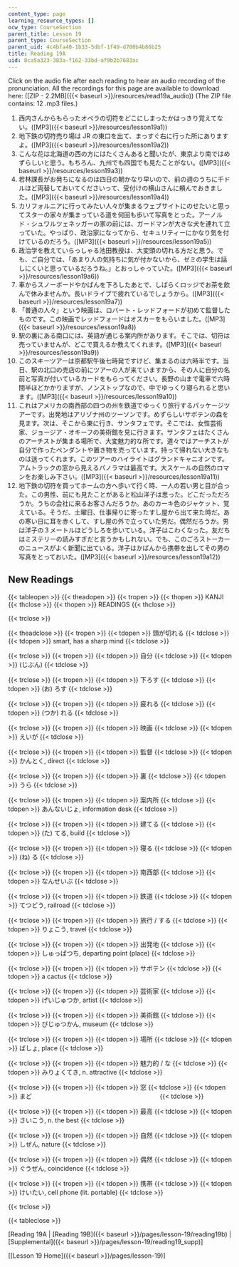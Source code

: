 ```yaml
---
content_type: page
learning_resource_types: []
ocw_type: CourseSection
parent_title: Lesson 19
parent_type: CourseSection
parent_uid: 4c4bfa40-1b33-5dbf-1f49-d700b4b86b25
title: Reading 19A
uid: 8ca5a323-383a-f162-33bd-af9b2b7683ac
---
```


Click on the audio file after each reading to hear an audio recording of the pronunciation. All the recordings for this page are available to download here: ([ZIP - 2.2MB]({{< baseurl >}}/resources/read19a_audio)) (The ZIP file contains: 12 .mp3 files.)

1.  西内さんからもらったオペラの切符をどこにしまったかはっきり覚えてない。([MP3]({{< baseurl >}}/resources/lesson19a1))
2.  地下鉄の切符売り場は JR の東口を出て、まっすぐ右に行った所にありますよ。([MP3]({{< baseurl >}}/resources/lesson19a2))
3.  こんな花は北海道の西の方にはたくさんあると聞いたが、東京より南ではめずらしいと思う。もちろん、九州でも四国でも見たことがない。([MP3]({{< baseurl >}}/resources/lesson19a3))
4.  若林課長がお発ちになるのは四日の朝かなり早いので、前の週のうちに千ドルほど両替しておいてくださいって、受付けの横山さんに頼んでおきました。([MP3]({{< baseurl >}}/resources/lesson19a4))
5.  カリフォルニアに行ってみたい人々が集まるウェブサイトにのせたいと思ってスターの家々が集まっている道を何回も歩いて写真をとった。アーノルド・シュワルツェネッガーの家の前には、ガードマンが大きな犬を連れて立っていた。やっぱり、政治家になってから、セキュリティーにかなり気を付けているのだろう。([MP3]({{< baseurl >}}/resources/lesson19a5))
6.  政治学を教えていらっしゃる池田教授は、大変頭の切れる方だと思う。でも、ご自分では、「あまり人の気持ちに気が付かないから、ゼミの学生は話しにくいと思っているだろうね。」とおっしゃっていた。([MP3]({{< baseurl >}}/resources/lesson19a6))
7.  車からスノーボードやかばんを下ろしたあとで、しばらくロッジでお茶を飲んで休みませんか。長いドライブで疲れているでしょうから。([MP3]({{< baseurl >}}/resources/lesson19a7))
8.  「普通の人々」という映画は、ロバート・レッドフォードが初めて監督したものです。この映画でレッドフォードはオスカーをもらいました。([MP3]({{< baseurl >}}/resources/lesson19a8))
9.  駅の裏にある南口には、英語が通じる案内所があります。そこでは、切符は売っていませんが、どこで買えるか教えてくれます。([MP3]({{< baseurl >}}/resources/lesson19a9))
10.  このスキーツアーは京都駅午後七時発ですけど、集まるのは六時半です。当日、駅の北口の売店の前にツアーの人が来ていますから、その人に自分の名前と写真が付いているカードをもらってください。長野の山まで電車で六時間半ほどかかりますが、ノンストップなので、中でゆっくり寝られると思います。([MP3]({{< baseurl >}}/resources/lesson19a10))
11.  これはアメリカの南西部の四つの州を鉄道でゆっくり旅行するパッケージツアーです。出発地はアリゾナ州のツーソンです。めずらしいサボテンの森を見ます。次は、そこから東に行き、サンタフェです。そこでは、女性芸術家、ジョージア・オキーフの美術館を見に行きます。サンタフェはたくさんのアーチストが集まる場所で、大変魅力的な所です。道々ではアーチストが自分で作ったペンダントや置き物を売っています。持って帰れない大きなものは送ってくれます。このツアーのハイライトはグランドキャニオンです。アムトラックの窓から見えるパノラマは最高です。大スケールの自然のロマンをお楽しみ下さい。([MP3]({{< baseurl >}}/resources/lesson19a11))
12.  地下鉄の切符を買ってホームの方へ歩いて行く時、一人の若い男と目が合った。この男性、前にも見たことがあると松山洋子は思った。どこだっただろうか。うちの会社に来るお客さんだろうか。あのカーキ色のジャケット、覚えている。そうだ、土曜日、仕事帰りに寄ったすし屋から出て来た時だ。あの寒い日に耳を赤くして、すし屋の外で立っていた男だ。偶然だろうか。男は洋子の３メートルほどうしろを歩いている。洋子はこわくなった。友だちはミステリーの読みすぎだと言うかもしれない。でも、このごろストーカーのニュースがよく新聞に出ている。洋子はかばんから携帯を出してその男の写真をとっておいた。([MP3]({{< baseurl >}}/resources/lesson19a12))

New Readings
------------

{{< tableopen >}}
{{< theadopen >}}
{{< tropen >}}
{{< thopen >}}
KANJI
{{< thclose >}}
{{< thopen >}}
READINGS
{{< thclose >}}

{{< trclose >}}

{{< theadclose >}}
{{< tropen >}}
{{< tdopen >}}
頭が切れる
{{< tdclose >}}
{{< tdopen >}}
smart, has a sharp mind
{{< tdclose >}}

{{< trclose >}}
{{< tropen >}}
{{< tdopen >}}
自分
{{< tdclose >}}
{{< tdopen >}}
(じぶん)
{{< tdclose >}}

{{< trclose >}}
{{< tropen >}}
{{< tdopen >}}
下ろす
{{< tdclose >}}
{{< tdopen >}}
(お) ろす
{{< tdclose >}}

{{< trclose >}}
{{< tropen >}}
{{< tdopen >}}
疲れる
{{< tdclose >}}
{{< tdopen >}}
(つか) れる
{{< tdclose >}}

{{< trclose >}}
{{< tropen >}}
{{< tdopen >}}
映画
{{< tdclose >}}
{{< tdopen >}}
えいが
{{< tdclose >}}

{{< trclose >}}
{{< tropen >}}
{{< tdopen >}}
監督
{{< tdclose >}}
{{< tdopen >}}
かんとく, direct
{{< tdclose >}}

{{< trclose >}}
{{< tropen >}}
{{< tdopen >}}
裏
{{< tdclose >}}
{{< tdopen >}}
うら
{{< tdclose >}}

{{< trclose >}}
{{< tropen >}}
{{< tdopen >}}
案内所
{{< tdclose >}}
{{< tdopen >}}
あんないじょ, information desk
{{< tdclose >}}

{{< trclose >}}
{{< tropen >}}
{{< tdopen >}}
建てる
{{< tdclose >}}
{{< tdopen >}}
(た) てる, build
{{< tdclose >}}

{{< trclose >}}
{{< tropen >}}
{{< tdopen >}}
寝る
{{< tdclose >}}
{{< tdopen >}}
(ね) る
{{< tdclose >}}

{{< trclose >}}
{{< tropen >}}
{{< tdopen >}}
南西部
{{< tdclose >}}
{{< tdopen >}}
なんせいぶ
{{< tdclose >}}

{{< trclose >}}
{{< tropen >}}
{{< tdopen >}}
鉄道
{{< tdclose >}}
{{< tdopen >}}
てつどう, railroad
{{< tdclose >}}

{{< trclose >}}
{{< tropen >}}
{{< tdopen >}}
旅行 / する
{{< tdclose >}}
{{< tdopen >}}
りょこう, travel
{{< tdclose >}}

{{< trclose >}}
{{< tropen >}}
{{< tdopen >}}
出発地
{{< tdclose >}}
{{< tdopen >}}
しゅっぱつち, departing point (place)
{{< tdclose >}}

{{< trclose >}}
{{< tropen >}}
{{< tdopen >}}
サボテン
{{< tdclose >}}
{{< tdopen >}}
a cactus
{{< tdclose >}}

{{< trclose >}}
{{< tropen >}}
{{< tdopen >}}
芸術家
{{< tdclose >}}
{{< tdopen >}}
げいじゅつか, artist
{{< tdclose >}}

{{< trclose >}}
{{< tropen >}}
{{< tdopen >}}
美術館
{{< tdclose >}}
{{< tdopen >}}
びじゅつかん, museum
{{< tdclose >}}

{{< trclose >}}
{{< tropen >}}
{{< tdopen >}}
場所
{{< tdclose >}}
{{< tdopen >}}
ばしょ, place
{{< tdclose >}}

{{< trclose >}}
{{< tropen >}}
{{< tdopen >}}
魅力的 / な
{{< tdclose >}}
{{< tdopen >}}
みりょくてき, n. attractive
{{< tdclose >}}

{{< trclose >}}
{{< tropen >}}
{{< tdopen >}}
窓
{{< tdclose >}}
{{< tdopen >}}
まど　　　　　 　　　　　　　　　　　　　　　
{{< tdclose >}}

{{< trclose >}}
{{< tropen >}}
{{< tdopen >}}
最高
{{< tdclose >}}
{{< tdopen >}}
さいこう, n. the best
{{< tdclose >}}

{{< trclose >}}
{{< tropen >}}
{{< tdopen >}}
自然
{{< tdclose >}}
{{< tdopen >}}
しぜん, nature
{{< tdclose >}}

{{< trclose >}}
{{< tropen >}}
{{< tdopen >}}
偶然
{{< tdclose >}}
{{< tdopen >}}
ぐうぜん, coincidence
{{< tdclose >}}

{{< trclose >}}
{{< tropen >}}
{{< tdopen >}}
携帯
{{< tdclose >}}
{{< tdopen >}}
けいたい, cell phone (lit. portable)
{{< tdclose >}}

{{< trclose >}}

{{< tableclose >}}

\[Reading 19A | [Reading 19B]({{< baseurl >}}/pages/lesson-19/reading19b) | [Supplemental]({{< baseurl >}}/pages/lesson-19/reading19_supp)\]

\[[Lesson 19 Home]({{< baseurl >}}/pages/lesson-19)\]